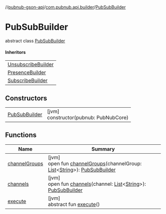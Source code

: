 //[pubnub-gson-api](../../../index.md)/[com.pubnub.api.builder](../index.md)/[PubSubBuilder](index.md)

# PubSubBuilder

abstract class [PubSubBuilder](index.md)

#### Inheritors

| |
|---|
| [UnsubscribeBuilder](../-unsubscribe-builder/index.md) |
| [PresenceBuilder](../-presence-builder/index.md) |
| [SubscribeBuilder](../-subscribe-builder/index.md) |

## Constructors

| | |
|---|---|
| [PubSubBuilder](-pub-sub-builder.md) | [jvm]<br>constructor(pubnub: PubNubCore) |

## Functions

| Name | Summary |
|---|---|
| [channelGroups](channel-groups.md) | [jvm]<br>open fun [channelGroups](channel-groups.md)(channelGroup: [List](https://docs.oracle.com/javase/8/docs/api/java/util/List.html)&lt;[String](https://docs.oracle.com/javase/8/docs/api/java/lang/String.html)&gt;): [PubSubBuilder](index.md) |
| [channels](channels.md) | [jvm]<br>open fun [channels](channels.md)(channel: [List](https://docs.oracle.com/javase/8/docs/api/java/util/List.html)&lt;[String](https://docs.oracle.com/javase/8/docs/api/java/lang/String.html)&gt;): [PubSubBuilder](index.md) |
| [execute](execute.md) | [jvm]<br>abstract fun [execute](execute.md)() |
